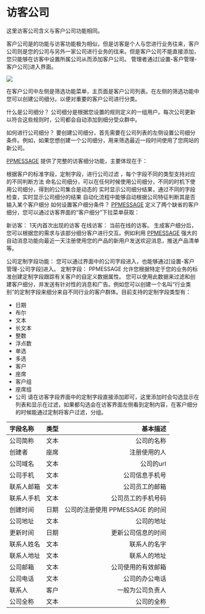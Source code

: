 # 访客公司
这里访客公司含义与客户公司功能相同。

客户公司是的功能与访客功能极为相似，但是访客是个人与您进行业务往来，客户公司则是您的公司与另外一家公司进行业务的往来。但是客户公司不能直接添加，您只能够在访客中设置所属公司从而添加客户公司。
管理者通过[设置-客户管理-客户公司]进入界面。

![](https://upload-images.jianshu.io/upload_images/12406336-8c05ceacf76fe9c5.png?imageMogr2/auto-orient/strip%7CimageView2/2/w/1240)

在客户公司中左侧是筛选功能菜单，主页面是客户公司列表。在左侧的筛选功能中您可以创建公司细分。以便对重要的客户公司进行分类。

什么是公司细分？ 公司细分是根据您设置的规则定义的一组用户。每次公司更新以符合这些规则时，公司都会自动添加到细分受众群中。 

如何进行公司细分？ 要创建公司细分，首先需要在公司列表的左侧设置公司细分条件。例如，如果您想创建一个公司细分，用来筛选最近一段时间使用了您网站的新公司。

[PPMESSAGE](http://ppmessage.cn/doc/GLOSSARY.html#ppmessage "PLUG & PLAY MESSAGE，在线客服，微信客服，智能消息交互系统。") 提供了完整的访客细分功能，主要体现在于：

根据客户的标准字段，定制字段，进行公司过滤 ，每个字段不同的类型支持对应的不同判断方法 命名公司细分，可以在任何时候使用公司细分，不同的时机下使用公司细分，得到的公司集合是动态的 实时显示公司细分结果，通过不同的字段检查，实时显示公司细分的结果 自动化流程中能够自动根据公司特征判断其是否输入某个客户细分 如何设置客户细分条件？ [PPMESSAGE](http://ppmessage.cn/doc/GLOSSARY.html#ppmessage "PLUG & PLAY MESSAGE，在线客服，微信客服，智能消息交互系统。") 定义了两个缺省的客户细分，您可以通过访客界面的“客户细分”下拉菜单获取：

新访客： 1天内首次出现的访客 在线访客： 当前在线的访客。 生成客户细分后，您可以根据您的需求与该部分细分客户进行交互。例如利用 [PPMESSAGE](http://ppmessage.cn/doc/GLOSSARY.html#ppmessage "PLUG & PLAY MESSAGE，在线客服，微信客服，智能消息交互系统。") 强大的自动消息功能向最近一天注册使用您的产品的新用户发送欢迎消息，推送产品清单等。

公司定制字段功能：
您可以通过界面中的公司字段进入，也能够通过[设置-客户管理-公司字段]进入。
定制字段：
PPMESSAGE 允许您根据特定于您的业务的标准创建定制字段跟踪有关客户的自定义数据属性。 您可以使用此数据来过滤和创建客户细分，并发送有针对性的消息和广告。例如您可以创建一个名叫“行业类别”的定制字段来细分来自不同行业的客户群体。目前支持的定制字段类型有：
- 日期
- 布尔
- 文本
- 长文本
- 整数
- 浮点数
- 单选
- 多选
- 客户
- 座席
- 客户组
- 座席组
- 公司
请在访客字段界面中的定制字段直接添加即可，这里添加时会勾选显示在列表和显示在过滤，如果都勾选会在访客界面左侧看到定制内容，在客户细分的时候能通过定制将客户过滤，分组。

|字段名称|类型|基本描述|
|:-|:-:|-:|
|公司简称|文本|公司的名称|
|创建者|座席|注册使用的人|
|公司域名|文本|公司的url|
|公司手机|文本|公司信息手机号|
|联系人邮箱|文本|公司员工的邮箱|
|联系人手机|文本|公司员工的手机号码|
|创建时间|日期|公司的注册使用 PPMESSAGE 的时间|
|公司地址|文本|公司的地址|
|更新时间|日期|更新公司信息的时间|
|联系人姓名|文本|联系人的名字|
|联系人地址|文本|联系人的地址|
|公司邮箱|文本|公司使用的有效邮箱|
|公司电话|文本|公司的办公电话|
|联系人|客户|一般为公司负责人|
|公司全称|文本|公司的全称|

